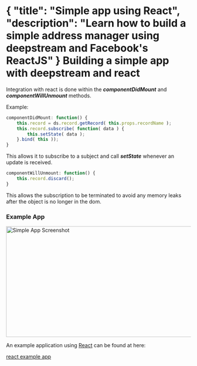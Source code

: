 {
	"title": "Simple app using React",
	"description": "Learn how to build a simple address manager using deepstream and Facebook's ReactJS"
}
Building a simple app with deepstream and react
=====================================================

Integration with react is done within the ***componentDidMount*** and
***componentWillUnmount*** methods.

Example:

```javascript
componentDidMount: function() {
	this.record = ds.record.getRecord( this.props.recordName );
	this.record.subscribe( function( data ) {
		this.setState( data );
	}.bind( this ));
}
```

This allows it to subscribe to a subject and call ***setState*** whenever an
update is received.

```javascript
componentWillUnmount: function() {
	this.record.discard();
}
```

This allows the subscription to be terminated to avoid any memory leaks after
the object is no longer in the dom.

### Example App

<div class="img-container">
	<img class="tutorial" width="602" height="302" src="../assets/images/simple-app.png" alt="Simple App Screenshot" />
</div>

An example application using [React](//facebook.github.io/react/) can be found at here:

<a class="mega" href="//github.com/deepstreamIO/ds-demo-simple-app-react"><i class="fa fa-github"></i>react example app</a>
